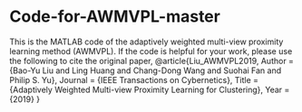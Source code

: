 # Code-for-AWMVPL-master

This is the MATLAB code of the adaptively weighted multi-view proximity learning method (AWMVPL). 
If the code is helpful for your work, please use the following to cite the original paper, 
@article{Liu_AWMVPL2019,
	Author = {Bao-Yu Liu and Ling Huang and Chang-Dong Wang and Suohai Fan and Philip S. Yu},
	Journal = {IEEE Transactions on Cybernetics},
	Title = {Adaptively Weighted Multi-view Proximity Learning for Clustering},
	Year = {2019}
}

